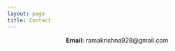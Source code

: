 ```yaml
---
layout: page
title: Contact
---
```

<div align="center">
<b>Email:</b> ramakrishna928@gmail.com<br/>
</div>

